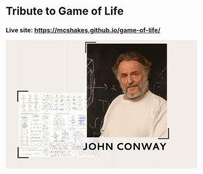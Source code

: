 # Tribute to Game of Life

### Live site: https://mcshakes.github.io/game-of-life/

![Image](assets/screen.png)

